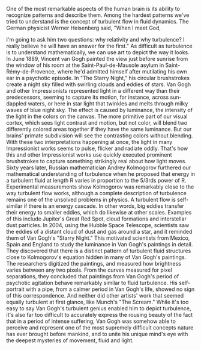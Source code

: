 
One of the most remarkable aspects
of the human brain
is its ability to recognize patterns
and describe them.
Among the hardest patterns
we&#39;ve tried to understand
is the concept of
turbulent flow in fluid dynamics.
The German physicist
Werner Heisenberg said,
&quot;When I meet God,

I&#39;m going to ask him two questions:
why relativity and why turbulence?
I really believe he will have
an answer for the first.&quot;
As difficult as turbulence is
to understand mathematically,
we can use art to depict the way it looks.
In June 1889, Vincent van Gogh
painted the view just before sunrise
from the window of his room
at the Saint-Paul-de-Mausole asylum
in Saint-Rémy-de-Provence,
where he&#39;d admitted himself after
mutilating his own ear
in a psychotic episode.
In &quot;The Starry Night,&quot;
his circular brushstrokes
create a night sky filled
with swirling clouds and eddies of stars.
Van Gogh and other Impressionists
represented light in a different way
than their predecessors,
seeming to capture
its motion, for instance,
across sun-dappled waters,
or here in star light
that twinkles and melts
through milky waves of blue night sky.
The effect is caused by luminance,
the intensity of the light
in the colors on the canvas.
The more primitive part
of our visual cortex,
which sees light contrast
and motion, but not color,
will blend two differently
colored areas together
if they have the same luminance.
But our brains&#39; primate subdivision
will see the contrasting colors
without blending.
With these two interpretations
happening at once,
the light in many Impressionist works
seems to pulse, flicker and radiate oddly.
That&#39;s how this
and other Impressionist works
use quickly executed
prominent brushstrokes
to capture something strikingly real
about how light moves.
Sixty years later, Russian
mathematician Andrey Kolmogorov
furthered our mathematical
understanding of turbulence
when he proposed that energy
in a turbulent fluid at length R
varies in proportion to
the 5/3rds power of R.
Experimental measurements show Kolmogorov
was remarkably close
to the way turbulent flow works,
although a complete description
of turbulence
remains one of the unsolved
problems in physics.
A turbulent flow is self-similar
if there is an energy cascade.
In other words, big eddies
transfer their energy to smaller eddies,
which do likewise at other scales.
Examples of this include
Jupiter&#39;s Great Red Spot,
cloud formations
and interstellar dust particles.
In 2004, using the Hubble Space Telescope,
scientists saw the eddies of a distant
cloud of dust and gas around a star,
and it reminded them
of Van Gogh&#39;s &quot;Starry Night.&quot;
This motivated scientists
from Mexico, Spain and England
to study the luminance
in Van Gogh&#39;s paintings in detail.
They discovered that there is a distinct
pattern of turbulent fluid structures
close to Kolmogorov&#39;s equation
hidden in many of Van Gogh&#39;s paintings.
The researchers digitized the paintings,
and measured how brightness varies
between any two pixels.
From the curves measured
for pixel separations,
they concluded that paintings from
Van Gogh&#39;s period of psychotic agitation
behave remarkably similar
to fluid turbulence.
His self-portrait with a pipe, from
a calmer period in Van Gogh&#39;s life,
showed no sign of this correspondence.
And neither did other artists&#39; work
that seemed equally
turbulent at first glance,
like Munch&#39;s &quot;The Scream.&quot;
While it&#39;s too easy to say
Van Gogh&#39;s turbulent genius
enabled him to depict turbulence,
it&#39;s also far too difficult to accurately
express the rousing beauty of the fact
that in a period of intense suffering,
Van Gogh was somehow
able to perceive and represent
one of the most supremely
difficult concepts
nature has ever brought before mankind,
and to unite his unique mind&#39;s eye
with the deepest mysteries
of movement, fluid and light.
